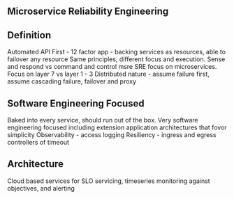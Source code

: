 ## Microservice Reliability Engineering

## Definition 
Automated
API First - 12 factor app - backing services as resources, able to failover any resource
Same principles, different focus and execution. Sense and respond vs command and control
msre SRE focus on microservices. 
Focus on layer 7 vs layer 1 - 3
Distributed nature - assume failure first, assume cascading failure, failover and proxy

## Software Engineering Focused
Baked into every service, should run out of the box.
Very software engineering focused including extension application architectures that fovor simplicity
Observability - access logging
Resiliency - ingress and egress controllers of timeout

## Architecture 
Cloud based services for SLO servicing, timeseries monitoring against objectives, and alerting

<!--
**go-sre/go-sre** is a ✨ _special_ ✨ repository because its `README.md` (this file) appears on your GitHub profile.

Here are some ideas to get you started:

- 🔭 I’m currently working on ...
- 🌱 I’m currently learning ...
- 👯 I’m looking to collaborate on ...
- 🤔 I’m looking for help with ...
- 💬 Ask me about ...
- 📫 How to reach me: ...
- 😄 Pronouns: ...
- ⚡ Fun fact: ...
-->
